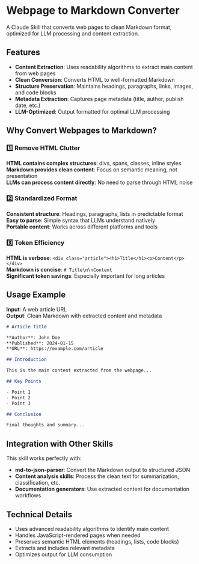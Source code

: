 # Webpage to Markdown Converter

A Claude Skill that converts web pages to clean Markdown format, optimized for LLM processing and content extraction.

## Features

- **Content Extraction**: Uses readability algorithms to extract main content from web pages
- **Clean Conversion**: Converts HTML to well-formatted Markdown
- **Structure Preservation**: Maintains headings, paragraphs, links, images, and code blocks
- **Metadata Extraction**: Captures page metadata (title, author, publish date, etc.)
- **LLM-Optimized**: Output formatted for optimal LLM processing

## Why Convert Webpages to Markdown?

### 1️⃣ Remove HTML Clutter
**HTML contains complex structures**: divs, spans, classes, inline styles  
**Markdown provides clean content**: Focus on semantic meaning, not presentation  
**LLMs can process content directly**: No need to parse through HTML noise

### 2️⃣ Standardized Format
**Consistent structure**: Headings, paragraphs, lists in predictable format  
**Easy to parse**: Simple syntax that LLMs understand natively  
**Portable content**: Works across different platforms and tools

### 3️⃣ Token Efficiency
**HTML is verbose**: `<div class="article"><h1>Title</h1><p>Content</p></div>`  
**Markdown is concise**: `# Title\n\nContent`  
**Significant token savings**: Especially important for long articles

## Usage Example

**Input**: A web article URL  
**Output**: Clean Markdown with extracted content and metadata

```markdown
# Article Title

**Author**: John Doe  
**Published**: 2024-01-15  
**URL**: https://example.com/article

## Introduction

This is the main content extracted from the webpage...

## Key Points

- Point 1
- Point 2
- Point 3

## Conclusion

Final thoughts and summary...
```

## Integration with Other Skills

This skill works perfectly with:
- **md-to-json-parser**: Convert the Markdown output to structured JSON
- **Content analysis skills**: Process the clean text for summarization, classification, etc.
- **Documentation generators**: Use extracted content for documentation workflows

## Technical Details

- Uses advanced readability algorithms to identify main content
- Handles JavaScript-rendered pages when needed
- Preserves semantic HTML elements (headings, lists, code blocks)
- Extracts and includes relevant metadata
- Optimizes output for LLM consumption